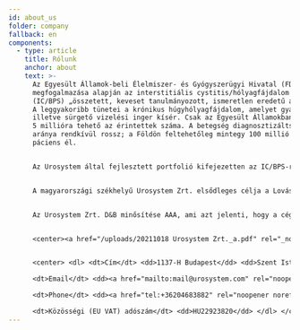 ```yaml
---
id: about_us
folder: company
fallback: en
components:
  - type: article
    title: Rólunk
    anchor: about
    text: >-
      Az Egyesült Államok-beli Élelmiszer- és Gyógyszerügyi Hivatal (FDA)
      megfogalmazása alapján az interstitiális cystitis/hólyagfájdalom szindróma
      (IC/BPS) „összetett, keveset tanulmányozott, ismeretlen eredetű állapot”.
      A leggyakoribb tünetei a krónikus húgyhólyagfájdalom, amelyet gyakori,
      illetve sürgető vizelési inger kísér. Csak az Egyesült Államokban mintegy
      5 millióra tehető az érintettek száma. A betegség diagnosztizáltsági
      aránya rendkívül rossz; a Földön feltehetőleg mintegy 100 millió látens
      páciens él.


      Az Urosystem által fejlesztett portfolió kifejezetten az IC/BPS-re koncentrálva kínál orvosi eszközöket, orális készítményeket, illetve diagnosztikai módszereket. Célunk és küldetésünk, hogy helyreállítsuk a világ IC/BPS-ben szenvedő pácienseinek az életminőségét. A portfolió számos eleme azonban más, az alsó húgyutakat érintő megbetegedések terápiájában is használható; ezek közé tartoznak a visszatérő húgyúti fertőzések, illetve a kemoterápiás cystitis.


      A magyarországi székhelyű Urosystem Zrt. elsődleges célja a Lovász Sándor MD. PhD. urológus, Birinyi Péter MD. gyógyszerész, és munkatársaik találmányainak kutatása, fejlesztése, és piacra történő bevezetése. Lovász Sándor az IC/BPS világszerte elismert szakértője, 300-nál is több pácienst kezel. Birinyi Péter a Mikszáth Gyógyszertár vezető gyógyszerésze – 2015-ben ezt az intézményt választották az Év Gyógyszertárának. 


      Az Urosystem Zrt. D&B minősítése AAA, ami azt jelenti, hogy a céggel történő üzleti kapcsolat kialakítása rendkívül alacsony kockázatú. A magyar cégeknek mindössze 0,63%-a rendelkezik e minősítéssel. 


      <center><a href="/uploads/20211018 Urosystem Zrt._a.pdf" rel="_noopener" target="_blank"><img loading="lazy" src="https://certificate.hungary.dnb.com/getimage?cid=5291630&lang=hu&typ=l&bg=FFFFFF&fg=000000" alt="Dun & Bradstreet tanusitvany" style="border:1px solid #CCCCCC" oncontextmenu="return false" title="The risk of business transactions with companies that possess a Dun &amp; Bradstreet Certificate is low. The rating is based on the Dun &amp; Bradstreet rating system which combines one hundred years of international experience and considers hundreds of variables. The Dun &amp; Bradstreet Certificate indicates the current status of the company which is updated daily." /></a></center>


      <center> <dl> <dt>Cím</dt> <dd>1137-H Budapest</dd> <dd>Szent István park 26. fszt. 2.</dd> <dd>Hungary</dd>

      <dt>Email</dt> <dd><a href="mailto:mail@urosystem.com" rel="noopener noreferrer" target="_blank">mail@urosystem.com</a></dd>

      <dt>Phone</dt> <dd><a href="tel:+36204683882" rel="noopener noreferrer" target="_blank">+36 20 468 3882</a></dd>

      <dt>Közösségi (EU VAT) adószám</dt> <dd>HU22923820</dd> </dl> </center>
---
```


